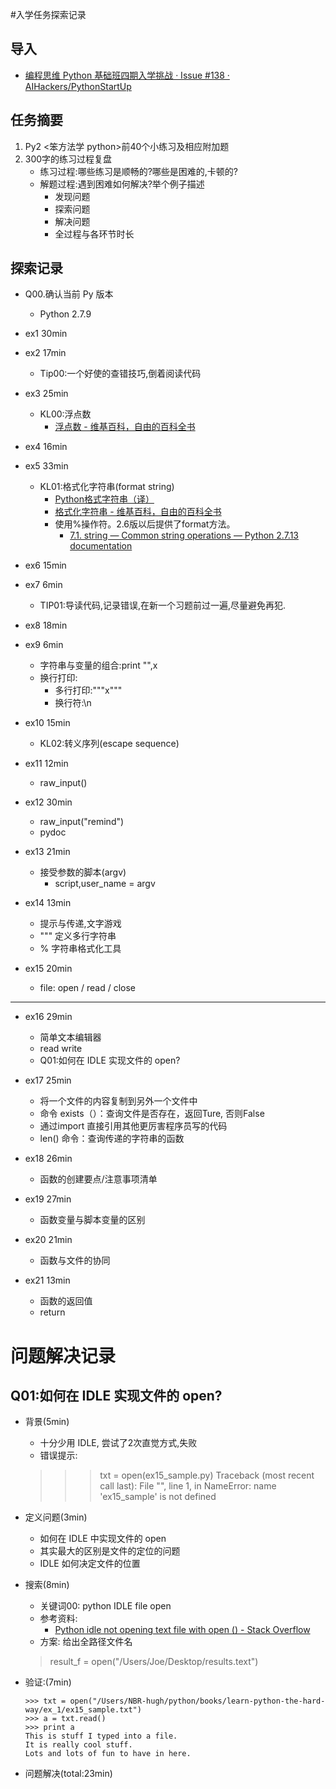 #入学任务探索记录

## 导入

- [编程思维 Python 基础班四期入学挑战 · Issue #138 · AIHackers/PythonStartUp](https://github.com/AIHackers/PythonStartUp/issues/138)

## 任务摘要

1. Py2 <笨方法学 python>前40个小练习及相应附加题
2. 300字的练习过程复盘
    - 练习过程:哪些练习是顺畅的?哪些是困难的,卡顿的?
    - 解题过程:遇到困难如何解决?举个例子描述
        - 发现问题
        - 探索问题
        - 解决问题
        - 全过程与各环节时长

## 探索记录

- Q00.确认当前 Py 版本
    - Python 2.7.9

- ex1 30min
- ex2 17min
    - Tip00:一个好使的查错技巧,倒着阅读代码
- ex3 25min
    - KL00:浮点数
        - [浮点数 - 维基百科，自由的百科全书](https://zh.wikipedia.org/wiki/%E6%B5%AE%E7%82%B9%E6%95%B0)
- ex4 16min
- ex5 33min
    - KL01:格式化字符串(format string)
        - [Python格式字符串（译）](http://blog.xiayf.cn/2013/01/26/python-string-format/)
        - [格式化字符串 - 维基百科，自由的百科全书](https://zh.wikipedia.org/wiki/%E6%A0%BC%E5%BC%8F%E5%8C%96%E5%AD%97%E7%AC%A6%E4%B8%B2)
        - 使用%操作符。2.6版以后提供了format方法。
            - [7.1. string — Common string operations — Python 2.7.13 documentation](https://docs.python.org/2/library/string.html#format-string-syntax)

- ex6 15min
- ex7 6min
    - TIP01:导读代码,记录错误,在新一个习题前过一遍,尽量避免再犯.
- ex8 18min
- ex9 6min
    - 字符串与变量的组合:print "",x
    - 换行打印:
        - 多行打印:"""x"""
        - 换行符:\n
- ex10 15min
    - KL02:转义序列(escape sequence)

- ex11 12min
    - raw_input()

- ex12 30min
    - raw_input("remind")
    - pydoc

- ex13 21min
    - 接受参数的脚本(argv)
        - script,user_name = argv

- ex14 13min
    - 提示与传递,文字游戏
    - """ 定义多行字符串
    - % 字符串格式化工具

- ex15 20min
    - file: open / read / close


---

- ex16 29min
    - 简单文本编辑器
    - read write
    - Q01:如何在 IDLE 实现文件的 open?

- ex17 25min
    - 将一个文件的内容复制到另外一个文件中
    - 命令 exists（）：查询文件是否存在，返回Ture, 否则False
    - 通过import 直接引用其他更厉害程序员写的代码
    - len() 命令：查询传递的字符串的函数

- ex18 26min
    - 函数的创建要点/注意事项清单

- ex19 27min
    - 函数变量与脚本变量的区别

- ex20 21min
    - 函数与文件的协同

- ex21 13min
    - 函数的返回值
    - return

# 问题解决记录

## Q01:如何在 IDLE 实现文件的 open?

- 背景(5min)
    - 十分少用 IDLE, 尝试了2次直觉方式,失败
    - 错误提示:
    >>> txt = open(ex15_sample.py)
Traceback (most recent call last):
  File "<stdin>", line 1, in <module>
NameError: name 'ex15_sample' is not defined

- 定义问题(3min)
    - 如何在 IDLE 中实现文件的 open
    - 其实最大的区别是文件的定位的问题
    - IDLE 如何决定文件的位置

- 搜索(8min)
    - 关键词00: python IDLE file open
    - 参考资料:
        - [Python idle not opening text file with open () - Stack Overflow](https://stackoverflow.com/questions/35670906/python-idle-not-opening-text-file-with-open)
    - 方案: 给出全路径文件名

    > result_f = open("/Users/Joe/Desktop/results.text")

- 验证:(7min)

    ```
    >>> txt = open("/Users/NBR-hugh/python/books/learn-python-the-hard-way/ex_1/ex15_sample.txt")
    >>> a = txt.read()
    >>> print a
    This is stuff I typed into a file.
    It is really cool stuff.
    Lots and lots of fun to have in here.
    ```

- 问题解决(total:23min)

